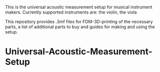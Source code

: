 This is the universal acoustic measurement setup for musical instrument makers. Currently supported instruments are: the violin, the viola

This repository provides .3mf files for FDM-3D-printing of the necessary parts, a list of additional parts to buy and guides for making and using the setup.

# Universal-Acoustic-Measurement-Setup
